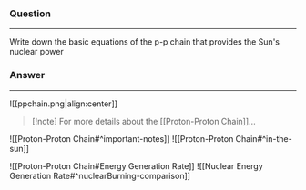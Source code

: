 ### Question
---
Write down the basic equations of the p-p chain that provides the Sun's nuclear power

### Answer
---

![[ppchain.png|align:center]]

> [!note] For more details about the [[Proton-Proton Chain]]...

![[Proton-Proton Chain#^important-notes]]
![[Proton-Proton Chain#^in-the-sun]]

![[Proton-Proton Chain#Energy Generation Rate]]
![[Nuclear Energy Generation Rate#^nuclearBurning-comparison]]